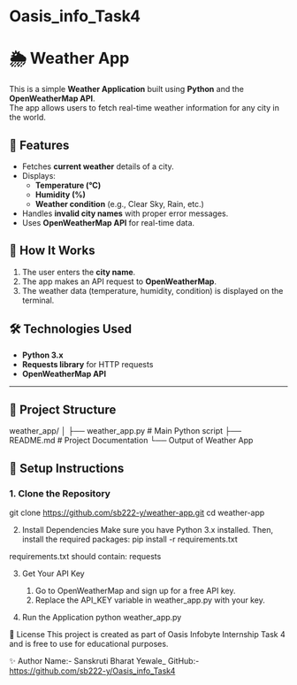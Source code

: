 # Oasis_info_Task4

# 🌦 Weather App

This is a simple **Weather Application** built using **Python** and the **OpenWeatherMap API**.  
The app allows users to fetch real-time weather information for any city in the world.



## 📌 Features
- Fetches **current weather** details of a city.
- Displays:
  - **Temperature (°C)**
  - **Humidity (%)**
  - **Weather condition** (e.g., Clear Sky, Rain, etc.)
- Handles **invalid city names** with proper error messages.
- Uses **OpenWeatherMap API** for real-time data.



## 🚀 How It Works
1. The user enters the **city name**.
2. The app makes an API request to **OpenWeatherMap**.
3. The weather data (temperature, humidity, condition) is displayed on the terminal.



## 🛠 Technologies Used
- **Python 3.x**
- **Requests library** for HTTP requests
- **OpenWeatherMap API**

---

## 📂 Project Structure

weather_app/
│
├── weather_app.py # Main Python script
├── README.md # Project Documentation
└── Output of Weather App


## 🔑 Setup Instructions

### 1. Clone the Repository

git clone https://github.com/sb222-y/weather-app.git
cd weather-app

2. Install Dependencies
   Make sure you have Python 3.x installed. Then, install the required packages:
     pip install -r requirements.txt

requirements.txt should contain:
    requests

3. Get Your API Key
   1.  Go to OpenWeatherMap and sign up for a free API key.
   2.  Replace the API_KEY variable in weather_app.py with your key.


4. Run the Application
     python weather_app.py


📜 License
This project is created as part of Oasis Infobyte Internship Task 4 and is free to use for educational purposes.


✨ Author
Name:- Sanskruti Bharat Yewale_
GitHub:- https://github.com/sb222-y/Oasis_info_Task4
